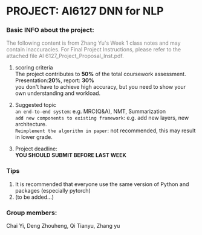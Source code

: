 # PROJECT: AI6127 DNN for NLP

### Basic INFO about the project:

<font color=gray>The following content is from Zhang Yu's Week 1 class notes and may contain inaccuracies. For Final Project Instructions, please refer to the attached file AI 6127_Project_Proposal_Inst.pdf. </font>

1. scoring criteria  
The project contributes to **50%** of the total coursework assessment. Presentation:**20%**, report: **30%**    
you don't have to achieve high accuracy, but you need to show your own understanding and workload.
  

2. Suggested topic  
``an end-to-end system``: e.g. MRC(Q&A), NMT, Summarization    
``add new components to existing framework``:  e.g. add new layers, new architecture.     
``Reimplement the algorithm in paper``: not recommended, this may result in lower grade.  
  

3. Project deadline:  
**YOU SHOULD SUBMIT BEFORE LAST WEEK**


###  Tips
1. It is recommended that everyone use the same version of Python and packages (especially pytorch)
2. (to be added...)


### Group members:
Chai Yi, Deng Zhouheng, Qi Tianyu, Zhang yu
